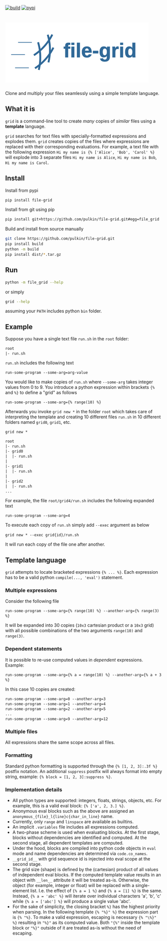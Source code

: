 [![build](https://github.com/pulkin/file-grid/actions/workflows/test.yml/badge.svg)](https://github.com/pulkin/file-grid/actions)
[![pypi](https://img.shields.io/pypi/v/file-grid)](https://pypi.org/project/file-grid/)

# ![icon](resources/icon-full.svg)

Clone and multiply your files seamlessly using a simple template language.

What it is
----------

`grid` is a command-line tool to create *many* copies of *similar* files
using a **template** language.

`grid` searches for text files with specially-formatted expressions
and explodes them.
`grid` creates copies of the files where expressions are replaced
with their corresponding evaluations.
For example, a text file with the following expression
`Hi my name is {% ['Alice', 'Bob', 'Carol' %}`
will explode into 3 separate files `Hi my name is Alice`,
`Hi my name is Bob`, `Hi my name is Carol`.

Install
-------

Install from pypi

```bash
pip install file-grid
```

Install from git using pip

```bash
pip install git+https://github.com/pulkin/file-grid.git#egg=file_grid
```

Build and install from source manually

```bash
git clone https://github.com/pulkin/file-grid.git
pip install build
python -m build
pip install dist/*.tar.gz
```

Run
---

```bash
python -m file_grid --help
```

or simply

```bash
grid --help
```

assuming your `PATH` includes python `bin` folder.

Example
-------

Suppose you have a single text file `run.sh` in the `root` folder:

```
root
|- run.sh
```

`run.sh` includes the following text

```
run-some-program --some-arg=arg-value
```

You would like to make copies of `run.sh` where `--some-arg`
takes integer values from 0 to 9.
You introduce a python expression within brackets `{%` and `%}`
to define a "grid" as follows

```
run-some-program --some-arg={% range(10) %}
```

Afterwards you invoke `grid new *` in the folder `root` which
takes care of interpreting the template and creating
10 different files `run.sh` in 10 different folders named
`grid0`, `grid1`, etc.

```
grid new *
```

```
root
|- run.sh
|- grid0
|  |- run.sh
|
|- grid1
|  |- run.sh
|
|- grid2
|  |- run.sh
...
```

For example, the file `root/grid4/run.sh` includes the following
expanded text

```
run-some-program --some-arg=4
```

To execute each copy of `run.sh` simply add `--exec` argument as
below

`grid new * --exec grid{id}/run.sh`

It will run each copy of the file one after another.

Template language
-----------------

`grid` attempts to locate bracketed expressions `{% ... %}`.
Each expression has to be a valid python `compile(..., 'eval')`
statement.

### Multiple expressions

Consider the following file

```
run-some-program --some-arg={% range(10) %} --another-arg={% range(3) %}
```

It will be expanded into 30 copies (`10x3` cartesian product or a `10x3`
grid) with all possible combinations of the two arguments `range(10)`
and `range(3)`.

### Dependent statements

It is possible to re-use computed values in *dependent* expressions.
Example:

```
run-some-program --some-arg={% a = range(10) %} --another-arg={% a + 3 %}
```

In this case 10 copies are created:

```
run-some-program --some-arg=0 --another-arg=3
run-some-program --some-arg=1 --another-arg=4
run-some-program --some-arg=2 --another-arg=5
...
run-some-program --some-arg=9 --another-arg=12
```

### Multiple files

All expressions share the same scope across all files.

### Formatting

Standard python formatting is supported through the
`{% [1, 2, 3]:.3f %}` postfix notation.
An additional `suppress` postfix will always format
into empty string, example:
`{% block = [1, 2, 3]:suppress %}`.

### Implementation details

- All python types are supported: integers, floats, strings, objects, etc.
  For example, this is a valid eval block: `{% ['a', 2, 3.] %}`.
- Anonymous eval blocks such as the above are assigned an
  `anonymous_{file}_l{line}c{char_in_line}` name.
- Currently, only `range` and `linspace` are available as builtins.
- An implicit `.variables` file includes all expressions computed.
- A two-phase scheme is used when evaluating blocks.
  At the first stage, blocks without dependencies are identified and
  computed.
  At the second stage, all dependent templates are computed.
- Under the hood, blocks are compiled into python code objects in `eval`
  mode and name dependencies are determined via `code.co_names`.
- `__grid_id__` with grid sequence id is injected into eval scope
  at the second stage.
- The grid size (shape) is defined by the (cartesian) product of all
  values of independent eval blocks.
  If the computed template value results in an object with `__len__`
  attribute it will be treated as-is.
  Otherwise, the object (for example, integer or float) will be replaced
  with a single-element list. I.e. the effect of `{% a = 1 %}` and
  `{% a = [1] %}` is the same.
  Instead, `{% a = 'abc' %}` will iterate over individual characters 'a',
  'b', 'c' while `{% a = ['abc'] %}` will produce a single value 'abc'.
- For the sake of simplicity, the closing bracket `%}` has the highest
  priority when parsing.
  In the following template `{% "%}" %}` the expression part is `{% "%}`.
  To make a valid expression, escaping is necessary `{% "\%}" %}` resulting
  in `"%}"` as its computed value.
  Both `"{%"` inside the template block or `"%}"` outside of it are treated
  as-is without the need of escaping.
